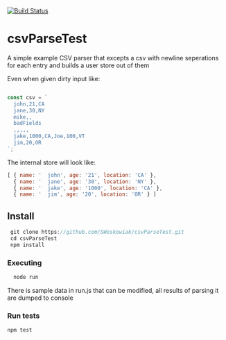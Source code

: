 [![Build Status](https://travis-ci.org/SWoskowiak/csvParseTest.svg?branch=master)](https://travis-ci.org/SWoskowiak/csvParseTest)

# csvParseTest
A simple example CSV parser that excepts a csv with newline seperations for each entry and builds a user store out of them

Even when given dirty input like:
```Javascript

const csv = `
  john,21,CA
  jane,30,NY
  mike,,
  badFields
  ,,,,,
  jake,1000,CA,Joe,100,VT
  jim,20,OR
`;

```

The internal store will look like:

```Javascript
[ { name: '  john', age: '21', location: 'CA' },
  { name: '  jane', age: '30', location: 'NY' },
  { name: '  jake', age: '1000', location: 'CA' },
  { name: '  jim', age: '20', location: 'OR' } ]
```

## Install

```Javascript
 git clone https://github.com/SWoskowiak/csvParseTest.git
 cd csvParseTest
 npm install
```
### Executing

```Javascript
  node run
```

There is sample data in run.js that can be modified, all results of parsing it are dumped to console

### Run tests

```Javascript
npm test
```
